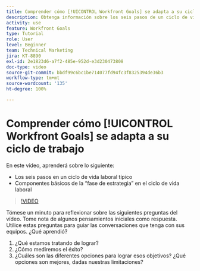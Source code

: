 ```yaml
---
title: Comprender cómo [!UICONTROL Workfront Goals] se adapta a su ciclo de trabajo
description: Obtenga información sobre los seis pasos de un ciclo de vida laboral típico y los componentes básicos de la “fase de estrategia” en el ciclo de vida laboral.
activity: use
feature: Workfront Goals
type: Tutorial
role: User
level: Beginner
team: Technical Marketing
jira: KT-8890
exl-id: 2e1823d6-a7f2-485e-952d-e3d230473808
doc-type: video
source-git-commit: bbdf99c6bc1be714077fd94fc3f8325394de36b3
workflow-type: tm+mt
source-wordcount: '135'
ht-degree: 100%

---
```


# Comprender cómo [!UICONTROL Workfront Goals] se adapta a su ciclo de trabajo

En este vídeo, aprenderá sobre lo siguiente:

* Los seis pasos en un ciclo de vida laboral típico
* Componentes básicos de la “fase de estrategia” en el ciclo de vida laboral

>[!VIDEO](https://video.tv.adobe.com/v/3415990/?quality=12&learn=on&enablevpops=1&captions=spa)

<!--
Your turn graphic
-->

Tómese un minuto para reflexionar sobre las siguientes preguntas del vídeo. Tome nota de algunos pensamientos iniciales como respuesta. Utilice estas preguntas para guiar las conversaciones que tenga con sus equipos. ¿Qué aprendió?

1. ¿Qué estamos tratando de lograr?
1. ¿Cómo mediremos el éxito?
1. ¿Cuáles son las diferentes opciones para lograr esos objetivos? ¿Qué opciones son mejores, dadas nuestras limitaciones?
